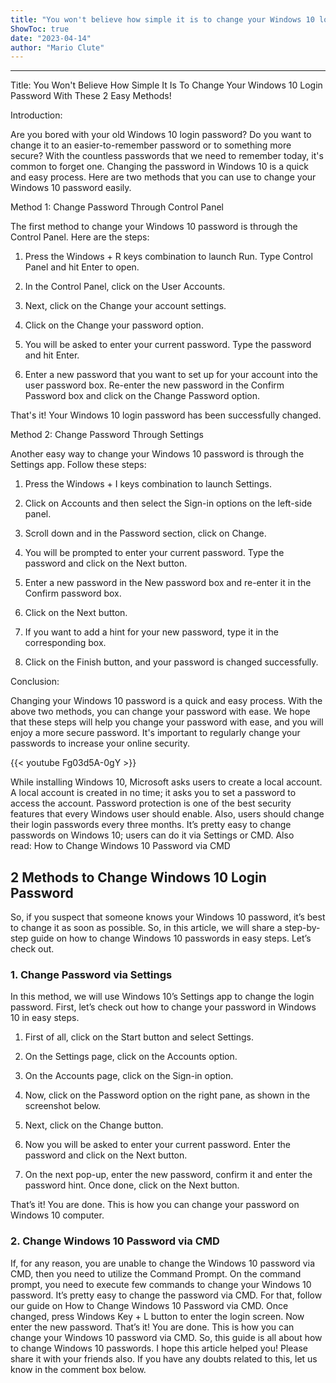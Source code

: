 ```yaml
---
title: "You won't believe how simple it is to change your Windows 10 login password with these 2 easy methods!"
ShowToc: true 
date: "2023-04-14"
author: "Mario Clute"
---
```

*****
Title: You Won't Believe How Simple It Is To Change Your Windows 10 Login Password With These 2 Easy Methods!

Introduction:

Are you bored with your old Windows 10 login password? Do you want to change it to an easier-to-remember password or to something more secure? With the countless passwords that we need to remember today, it's common to forget one. Changing the password in Windows 10 is a quick and easy process. Here are two methods that you can use to change your Windows 10 password easily.

Method 1: Change Password Through Control Panel

The first method to change your Windows 10 password is through the Control Panel. Here are the steps:

1. Press the Windows + R keys combination to launch Run. Type Control Panel and hit Enter to open.

2. In the Control Panel, click on the User Accounts.

3. Next, click on the Change your account settings.

4. Click on the Change your password option.

5. You will be asked to enter your current password. Type the password and hit Enter.

6. Enter a new password that you want to set up for your account into the user password box. Re-enter the new password in the Confirm Password box and click on the Change Password option.

That's it! Your Windows 10 login password has been successfully changed.

Method 2: Change Password Through Settings

Another easy way to change your Windows 10 password is through the Settings app. Follow these steps:

1. Press the Windows + I keys combination to launch Settings.

2. Click on Accounts and then select the Sign-in options on the left-side panel.

3. Scroll down and in the Password section, click on Change.

4. You will be prompted to enter your current password. Type the password and click on the Next button.

5. Enter a new password in the New password box and re-enter it in the Confirm password box.

6. Click on the Next button.

7. If you want to add a hint for your new password, type it in the corresponding box.

8. Click on the Finish button, and your password is changed successfully.

Conclusion:

Changing your Windows 10 password is a quick and easy process. With the above two methods, you can change your password with ease. We hope that these steps will help you change your password with ease, and you will enjoy a more secure password. It's important to regularly change your passwords to increase your online security.

{{< youtube Fg03d5A-0gY >}} 



While installing Windows 10, Microsoft asks users to create a local account. A local account is created in no time; it asks you to set a password to access the account.
Password protection is one of the best security features that every Windows user should enable. Also, users should change their login passwords every three months. It’s pretty easy to change passwords on Windows 10; users can do it via Settings or CMD.
Also read: How to Change Windows 10 Password via CMD

 
## 2 Methods to Change Windows 10 Login Password


So, if you suspect that someone knows your Windows 10 password, it’s best to change it as soon as possible. So, in this article, we will share a step-by-step guide on how to change Windows 10 passwords in easy steps. Let’s check out.

 
### 1. Change Password via Settings


In this method, we will use Windows 10’s Settings app to change the login password. First, let’s check out how to change your password in Windows 10 in easy steps.
1. First of all, click on the Start button and select Settings.

2. On the Settings page, click on the Accounts option.

3. On the Accounts page, click on the Sign-in option.

4. Now, click on the Password option on the right pane, as shown in the screenshot below.

5. Next, click on the Change button.

6. Now you will be asked to enter your current password. Enter the password and click on the Next button.

7. On the next pop-up, enter the new password, confirm it and enter the password hint. Once done, click on the Next button.

That’s it! You are done. This is how you can change your password on Windows 10 computer.

 
### 2. Change Windows 10 Password via CMD



If, for any reason, you are unable to change the Windows 10 password via CMD, then you need to utilize the Command Prompt.
On the command prompt, you need to execute few commands to change your Windows 10 password. It’s pretty easy to change the password via CMD. For that, follow our guide on How to Change Windows 10 Password via CMD.
Once changed, press Windows Key + L button to enter the login screen. Now enter the new password.
That’s it! You are done. This is how you can change your Windows 10 password via CMD.
So, this guide is all about how to change Windows 10 passwords. I hope this article helped you! Please share it with your friends also. If you have any doubts related to this, let us know in the comment box below.




